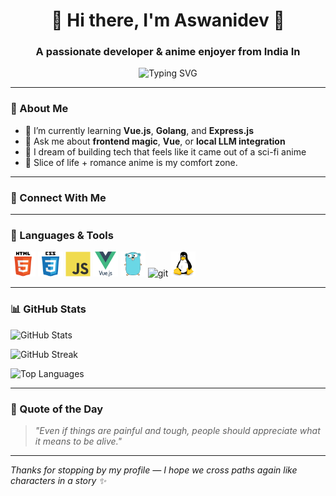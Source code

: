 <h1 align="center">🌸 Hi there, I'm Aswanidev 🌸</h1>
<h3 align="center">A passionate developer & anime enjoyer from India In</h3>

<p align="center">
  <img src="https://readme-typing-svg.herokuapp.com?font=Fira+Code&pause=1000&color=9B59B6&center=true&vCenter=true&width=435&lines=Full-stack+Developer;Vue.js+%2B+Go+enthusiast;Loves+clean+code+%26+anime;Building+something+awesome+offline+AI+chat+app" alt="Typing SVG" />
</p>

---

### 🧠 About Me

- 🌱 I’m currently learning **Vue.js**, **Golang**, and **Express.js**
- 💬 Ask me about **frontend magic**, **Vue**, or **local LLM integration**
- 🌌 I dream of building tech that feels like it came out of a sci-fi anime
- 💖 Slice of life + romance anime is my comfort zone.

---

### 🔗 Connect With Me

<!-- Add links below if you want (GitHub, LinkedIn, etc.) -->
<p align="left">
<!-- Example: -->
<!-- <a href="https://linkedin.com/in/aswanidev" target="blank"><img align="center" src="https://cdn.jsdelivr.net/npm/simple-icons@v3/icons/linkedin.svg" alt="aswanidev" height="30" width="40" /></a> -->
</p>

---

### 🧰 Languages & Tools

<p align="left">
  <img src="https://raw.githubusercontent.com/devicons/devicon/master/icons/html5/html5-original-wordmark.svg" alt="html5" width="40" height="40"/>
  <img src="https://raw.githubusercontent.com/devicons/devicon/master/icons/css3/css3-original-wordmark.svg" alt="css3" width="40" height="40"/>
  <img src="https://raw.githubusercontent.com/devicons/devicon/master/icons/javascript/javascript-original.svg" alt="javascript" width="40" height="40"/>
  <img src="https://raw.githubusercontent.com/devicons/devicon/master/icons/vuejs/vuejs-original-wordmark.svg" alt="vuejs" width="40" height="40"/>
  <img src="https://raw.githubusercontent.com/devicons/devicon/master/icons/go/go-original.svg" alt="go" width="40" height="40"/>
  <img src="https://www.vectorlogo.zone/logos/git-scm/git-scm-icon.svg" alt="git" width="40" height="40"/>
  <img src="https://raw.githubusercontent.com/devicons/devicon/master/icons/linux/linux-original.svg" alt="linux" width="40" height="40"/>
</p>

---

### 📊 GitHub Stats

<p align="left">
  <img src="https://github-readme-stats.vercel.app/api?username=aswanidev&show_icons=true&theme=tokyonight" alt="GitHub Stats" />
</p>

<p align="left">
  <img src="https://github-readme-streak-stats.herokuapp.com?user=aswanidev&theme=tokyonight" alt="GitHub Streak" />
</p>

<p align="left">
  <img src="https://github-readme-stats.vercel.app/api/top-langs/?username=aswanidev&layout=compact&theme=tokyonight" alt="Top Languages" />
</p>

---

### 🌸 Quote of the Day

> *"Even if things are painful and tough, people should appreciate what it means to be alive."*  

---

_Thanks for stopping by my profile — I hope we cross paths again like characters in a story ✨_
